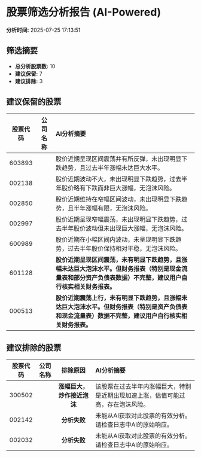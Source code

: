# 股票筛选分析报告 (AI-Powered)

**分析时间:** 2025-07-25 17:13:51

## 筛选摘要

- **总分析股票数:** 10
- **建议保留:** 7
- **建议排除:** 3

## 建议保留的股票

| 股票代码 | 公司名称 | AI分析摘要 |
|:---:|:---:|:---|
| 603893 |  | 股价近期呈现区间震荡并有所反弹，未出现明显下跌趋势，且过去半年涨幅未达巨大水平。 |
| 002138 |  | 股价近期波动不大，未出现明显下跌趋势，过去半年股价略有下跌而非巨大涨幅，无泡沫风险。 |
| 002850 |  | 股价近期维持在窄幅区间波动，未出现明显下跌趋势，且半年涨幅有限，无泡沫风险。 |
| 002997 |  | 股价近期呈现窄幅震荡，未出现明显下跌趋势，过去半年股价波动但未出现巨大涨幅，无泡沫风险。 |
| 600989 |  | 股价近期在小幅区间内波动，未呈现明显下跌趋势，过去半年股价保持相对平稳，无泡沫风险。 |
| 601128 |  | **股价近期呈现区间震荡，未有明显下跌趋势，且涨幅未达巨大泡沫水平。但财务报表（特别是现金流量表和部分资产负债表数据）不完整，建议用户自行核实相关财务报表。** |
| 000513 |  | **股价近期震荡上行，未有明显下跌趋势，且涨幅未达巨大泡沫水平。但财务报表（特别是资产负债表和现金流量表）数据不完整，建议用户自行核实相关财务报表。** |

## 建议排除的股票

| 股票代码 | 公司名称 | 排除原因 | AI分析摘要 |
|:---:|:---:|:---:|:---|
| 300502 |  | **涨幅巨大，炒作接近泡沫** | 该股票在过去半年内涨幅巨大，特别是近期出现加速上涨，估值可能过高，存在泡沫风险。 |
| 002142 |  | **分析失败** | 未能从AI获取对此股票的有效分析。请检查日志中AI的原始响应。 |
| 002032 |  | **分析失败** | 未能从AI获取对此股票的有效分析。请检查日志中AI的原始响应。 |
